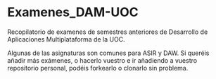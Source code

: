 # Examenes_DAM-UOC
Recopilatorio de examenes de semestres anteriores de Desarrollo de Aplicaciones Multiplataforma de la UOC.

Algunas de las asignaturas son comunes para ASIR y DAW.
Si queréis añadir más exámenes, o hacerlo vuestro e ir añadiendo a vuestro repositorio personal, podéis forkearlo o clonarlo sin problema.
